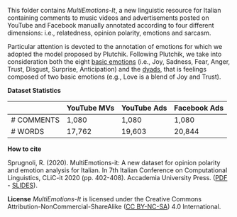 This folder contains *MultiEmotions-It*, a new linguistic resource for Italian containing comments to music videos and advertisements posted on YouTube and Facebook manually annotated according to four different dimensions: i.e., relatedness, opinion polarity, emotions and sarcasm.  

Particular attention is devoted to the annotation of emotions for which we adopted the model proposed by Plutchik. Following Plutchik, we take into consideration both the eight [basic emotions](https://commons.wikimedia.org/wiki/File:Plutchik-wheel.svg) (i.e., Joy, Sadness, Fear, Anger, Trust, Disgust, Surprise, Anticipation) and the [dyads](https://i.pinimg.com/originals/83/93/d6/8393d660082c3124a684edc3cade4607.jpg), that is feelings composed of two basic emotions (e.g., Love is a blend of Joy and Trust).

**Dataset Statistics**

|  | YouTube MVs | YouTube Ads | Facebook Ads |
|-|-|-|-|
| # COMMENTS | 1,080 | 1,080 | 1,080 |
| # WORDS | 17,762 | 19,603 | 20,844 |

**How to cite**

Sprugnoli, R. (2020). MultiEmotions-it: A new dataset for opinion polarity and emotion analysis for Italian. In 7th Italian Conference on Computational Linguistics, CLiC-it 2020 (pp. 402-408). Accademia University Press. ([PDF](http://ceur-ws.org/Vol-2769/paper_08.pdf) - [SLIDES](https://www.researchgate.net/publication/349732636_MultiEmotions-It_a_New_Dataset_for_Opinion_Polarity_and_Emotion_Analysis_for_Italian)).

**License**
*MultiEmotions-It* is licensed under the Creative Commons Attribution-NonCommercial-ShareAlike ([CC BY-NC-SA](https://creativecommons.org/licenses/by-nc-sa/4.0/legalcode)) 4.0 International.
